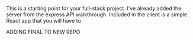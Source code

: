This is a starting point for your full-stack project. I've already added the server from the express API walkthrough. Included in the client is a simple React app that you will have to 

ADDING FINAL TO NEW REPO
